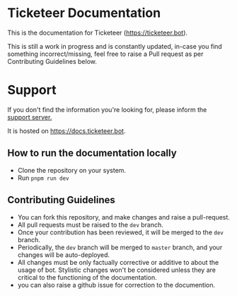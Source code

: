 # Ticketeer Documentation

This is the documentation for Ticketeer (https://ticketeer.bot).

This is still a work in progress and is constantly updated, in-case you find something incorrect/missing,
feel free to raise a Pull request as per Contributing Guidelines below.

# Support
If you don't find the information you're looking for, please inform the [support server.](todo)

It is hosted on https://docs.ticketeer.bot.

## How to run the documentation locally

- Clone the repository on your system.
- Run `pnpm run dev`

## Contributing Guidelines

- You can fork this repository, and make changes and raise a pull-request.
- All pull requests must be raised to the `dev` branch. 
- Once your contribution has been reviewed, it will be merged to the `dev` branch.
- Periodically, the `dev` branch will be merged to `master` branch, and your changes will be auto-deployed. 
- All changes must be only factually corrective or additive to about the usage of bot. Stylistic changes won't be considered unless they are critical to the functioning of the documentation. 
- you can also raise a github issue for correction to the documention.
